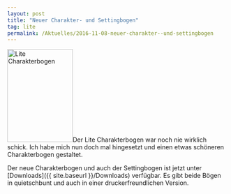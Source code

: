 ```yaml
---
layout: post
title: "Neuer Charakter- und Settingbogen"
tag: lite
permalink: /Aktuelles/2016-11-08-neuer-charakter--und-settingbogen
---
```


<img alt="Lite Charakterbogen" class="floatleft" height="213" src="{{ site.baseurl }}/assets/pics/lite/titel/charakterbogen.png" width="150" />Der Lite Charakterbogen war noch nie wirklich schick. Ich habe mich nun doch mal hingesetzt und einen etwas schöneren Charakterbogen gestaltet.

Der neue Charakterbogen und auch der Settingbogen ist jetzt unter [Downloads]({{ site.baseurl }}/Downloads) verfügbar. Es gibt beide Bögen in quietschbunt und auch in einer druckerfreundlichen Version.



